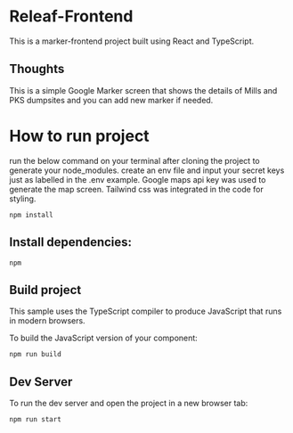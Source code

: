 # Releaf-Frontend

This is a marker-frontend project built using React and TypeScript.

## Thoughts
This is a simple Google Marker screen that shows the details of Mills and PKS dumpsites and you can add new marker if needed.

# How to run project
run the below command on your terminal after cloning the project to generate your node_modules. 
create an env file and input your secret keys just as labelled in the .env example.
Google maps api key was used to generate the map screen.
Tailwind css was integrated in the code for styling.
```
npm install
```

## Install dependencies:
```
npm
```

## Build project

This sample uses the TypeScript compiler to produce JavaScript that runs in modern browsers.

To build the JavaScript version of your component:

```
npm run build
```

## Dev Server

To run the dev server and open the project in a new browser tab:

```
npm run start
```

